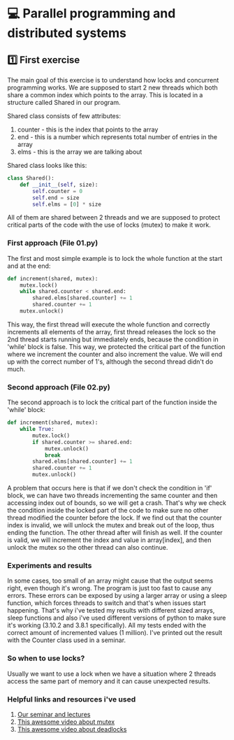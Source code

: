 # :computer: Parallel programming and distributed systems
## :one: First exercise
The main goal of this exercise is to understand how locks and concurrent programming works. We are supposed to start 2 new threads which both share a common index which points to the array. This is located in a structure called Shared in our program. 

Shared class consists of few attributes:
1. counter - this is the index that points to the array
2. end - this is a number which represents total number of entries in the array
3. elms - this is the array we are talking about

Shared class looks like this: 
```python
class Shared():
    def __init__(self, size):
        self.counter = 0
        self.end = size
        self.elms = [0] * size
```

All of them are shared between 2 threads and we are supposed to protect critical parts of the code with the use of locks (mutex) to make it work. 

### First approach (File 01.py)
The first and most simple example is to lock the whole function at the start and at the end:
```python
def increment(shared, mutex):
    mutex.lock()
    while shared.counter < shared.end:
        shared.elms[shared.counter] += 1
        shared.counter += 1
    mutex.unlock()
```

This way, the first thread will execute the whole function and correctly increments all elements of the array, first thread releases the lock so the 2nd thread starts running but immediately ends, because the condition in 'while' block is false. This way, we protected the critical part of the function where we increment the counter and also increment the value. We will end up with the correct number of 1's, although the second thread didn't do much.

### Second approach (File 02.py)
The second approach is to lock the critical part of the function inside the 'while' block:
```python
def increment(shared, mutex):
    while True:
        mutex.lock()
        if shared.counter >= shared.end:
            mutex.unlock()
            break
        shared.elms[shared.counter] += 1
        shared.counter += 1
        mutex.unlock()
```
A problem that occurs here is that if we don't check the condition in 'if' block, we can have two threads incrementing the same counter and then accessing index out of bounds, so we will get a crash. That's why we check the condition inside the locked part of the code to make sure no other thread modified the counter before the lock. If we find out that the counter index is invalid, we will unlock the mutex and break out of the loop, thus ending the function. The other thread after will finish as well. If the counter is valid, we will increment the index and value in array[index], and then unlock the mutex so the other thread can also continue.

### Experiments and results
In some cases, too small of an array might cause that the output seems right, even though it's wrong. The program is just too fast to cause any errors. These errors can be exposed by using a larger array or using a sleep function, which forces threads to switch and that's when issues start happening. That's why i've tested my results with different sized arrays, sleep functions and also i've used different versions of python to make sure it's working (3.10.2 and 3.8.1 specifically). All my tests ended with the correct amount of incremented values (1 million). I've printed out the result with the Counter class used in a seminar.

### So when to use locks?
Usually we want to use a lock when we have a situation where 2 threads access the same part of memory and it can cause unexpected results. 

### Helpful links and resources i've used
1. [Our seminar and lectures](https://uim.fei.stuba.sk/predmet/i-ppds/)
2. [This awesome video about mutex](https://youtu.be/oq29KUy29iQ)
3. [This awesome video about deadlocks](https://youtu.be/LjWug2tvSBU)
